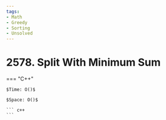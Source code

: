```yaml
---
tags:
- Math
- Greedy
- Sorting
- Unsolved
---
```



# 2578. Split With Minimum Sum

=== "C++"

    $Time: O()$

    $Space: O()$

    ``` c++
    ```